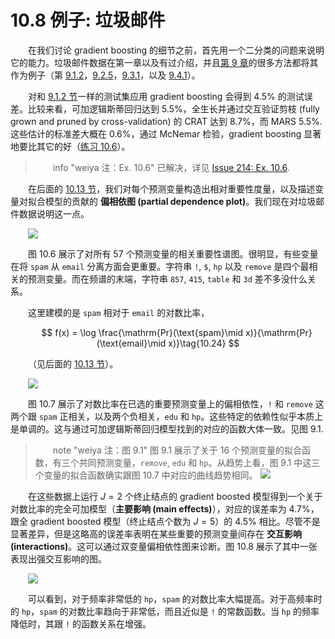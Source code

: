 # 10.8 例子: 垃圾邮件

<style>p{text-indent:2em;2}</style>

在我们讨论 gradient boosting 的细节之前，首先用一个二分类的问题来说明它的能力。垃圾邮件数据在第一章以及有过介绍，并且[第 9 章](/09-Additive-Models-Trees-and-Related-Methods/9.0-Introduction/index.html)的很多方法都将其作为例子（第 [9.1.2](/09-Additive-Models-Trees-and-Related-Methods/9.1-Generalized-Additive-Models/index.html#_3)，[9.2.5](/09-Additive-Models-Trees-and-Related-Methods/9.2-Tree-Based-Methods/index.html#_14)，[9.3.1](/09-Additive-Models-Trees-and-Related-Methods/9.3-PRIM/index.html#_1)，以及 [9.4.1](/09-Additive-Models-Trees-and-Related-Methods/9.4-MARS/index.html#_1)）。

对和 [9.1.2 节](/09-Additive-Models-Trees-and-Related-Methods/9.1-Generalized-Additive-Models/index.html#_3)一样的测试集应用 gradient boosting 会得到 4.5% 的测试误差。比较来看，可加逻辑斯蒂回归达到 5.5%，全生长并通过交互验证剪枝 (fully grown and pruned by cross-validation) 的 CRAT 达到 8.7%，而 MARS 5.5%. 这些估计的标准差大概在 0.6%，通过 McNemar 检验，gradient boosting 显著地要比其它的好（[练习 10.6](https://github.com/szcf-weiya/ESL-CN/issues/214)）。

> info "weiya 注：Ex. 10.6"
    已解决，详见 [Issue 214: Ex. 10.6](https://github.com/szcf-weiya/ESL-CN/issues/214).

在后面的 [10.13 节](/10-Boosting-and-Additive-Trees/10.13-Interpretation/index.html)，我们对每个预测变量构造出相对重要性度量，以及描述变量对拟合模型的贡献的 **偏相依图 (partial dependence plot)**。我们现在对垃圾邮件数据说明这一点。

![](../img/10/fig10.6.png)

图 10.6 展示了对所有 57 个预测变量的相关重要性谱图。很明显，有些变量在将 `spam` 从 `email` 分离方面会更重要。字符串 `!`, `$`, `hp` 以及 `remove` 是四个最相关的预测变量。而在频谱的末端，字符串 `857`, `415`, `table` 和 `3d` 差不多没什么关系。

这里建模的是 `spam` 相对于 `email` 的对数比率，


$$
f(x) = \log \frac{\mathrm{Pr}(\text{spam}\mid x)}{\mathrm{Pr}(\text{email}\mid x)}\tag{10.24}
$$

（见后面的 [10.13 节](/10-Boosting-and-Additive-Trees/10.13-Interpretation/index.html)）。

![](../img/10/fig10.7.png)

图 10.7 展示了对数比率在已选的重要预测变量上的偏相依性，`!` 和 `remove` 这两个跟 `spam` 正相关，以及两个负相关，`edu` 和 `hp`。这些特定的依赖性似乎本质上是单调的。这与通过可加逻辑斯蒂回归模型找到的对应的函数大体一致。见图 9.1.

> note "weiya 注：图 9.1"
    图 9.1 展示了关于 16 个预测变量的拟合函数，有三个共同预测变量，`remove`, `edu` 和 `hp`。从趋势上看，图 9.1 中这三个变量的拟合函数确实跟图 10.7 中对应的曲线趋势相同。
    ![](../img/09/fig9.1.png)
    

在这些数据上运行 $J=2$ 个终止结点的 gradient boosted 模型得到一个关于对数比率的完全可加模型（**主要影响 (main effects)**），对应的误差率为 4.7%，跟全 gradient boosted 模型（终止结点个数为 $J=5$）的 4.5% 相比。尽管不是显著差异，但是这略高的误差率表明在某些重要的预测变量间存在 **交互影响 (interactions)**。这可以通过双变量偏相依性图来诊断。图 10.8 展示了其中一张表现出强交互影响的图。

![](../img/10/fig10.8.png)

可以看到，对于频率非常低的 `hp`，`spam` 的对数比率大幅提高。对于高频率时的 `hp`，`spam` 的对数比率趋向于非常低，而且近似是 `!` 的常数函数。当 `hp` 的频率降低时，其跟 `!` 的函数关系在增强。 